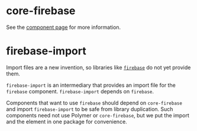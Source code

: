 core-firebase
=============

See the [component page](http://polymer.github.io/core-firebase) for more information.

firebase-import
===============

Import files are a new invention, so libraries like [`firebase`](http://firebase.com) do not yet provide them.

`firebase-import` is an intermediary that provides an import file for the `firebase` component. `firebase-import` depends on `firebase`.

Components that want to use `firebase` should depend on `core-firebase` and import `firebase-import` to be safe from library duplication. 
Such components need not use Polymer or `core-firebase`, but we put the import and the element in one package for convenience.
